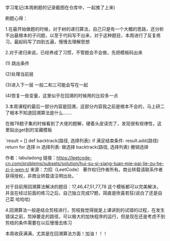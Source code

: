 学习笔记(本周刷题的记录截图在仓库中，一起推了上来)

刷题心得：

1.在最开始做题的时候，对于树的递归算法，自己只是有一个大概的思路，还分析不出最根本的子问题，以至于代码写不出来，对于这种题目，本周进行了反复练习，最起码写了四到五遍，慢慢去理解思想

2.对于递归来说，已经养成了习惯，不管题会不会做，先把模板码出来

(1) 跳出条件

(2)处理当前层

(3)进入下一层  一般二和三可能会写在一起

(4)恢复一些变量，这里似乎在回溯的时候用的比较多一点

3.本周课程的最后一部分内容是回溯，这部分内容我之前是根本不会的，马上研二了根本不知道回溯算法是什么.......

在做78题子集的时候看到了大佬的题解，硬着头皮读完了，发现很有规律性，这里贴出get到的宝藏模板

`result = []
def backtrack(路径, 选择列表):
    if 满足结束条件:
        result.add(路径)
        return
    for 选择 in 选择列表:
        做选择
        backtrack(路径, 选择列表)
        撤销选择

作者：labuladong
链接：https://leetcode-cn.com/problems/subsets/solution/hui-su-si-xiang-tuan-mie-pai-lie-zu-he-zi-ji-wen-t/
来源：力扣（LeetCode）
著作权归作者所有。商业转载请联系作者获得授权，非商业转载请注明出处。`

对于目前用回溯算法解决的题目：17,46,47,51,77,78 这个模板都可以完美解决，并且在经过前面的练习之后，自己独立完成17题，简直是欣喜若狂(说白了还是自己菜 哈哈哈)

4.回溯算法一般是结合剪枝进行，剪枝我觉得就是上课讲到的试错的过程，在发生错误之前，剪掉要走的路径，可以极大的加快程序的运行，但是现在还是考虑不到剪枝的条件需要在以后慢慢去练习



本周收获满满，尤其是在回溯算法方面！加油！！！


